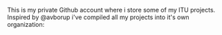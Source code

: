This is my private Github account where i store some of my ITU projects. Inspired by @avborup i've compiled all my projects into it's own organization: 
